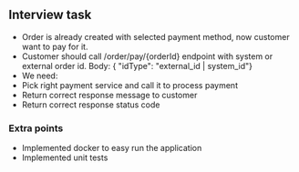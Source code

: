 ## Interview task
- Order is already created with selected payment method, now customer want to pay for it.
- Customer should call /order/pay/{orderId} endpoint with system or external order id. Body: { "idType": "external_id | system_id"}
- We need:
- Pick right payment service and call it to process payment
- Return correct response message to customer
- Return correct response status code

### Extra points
- Implemented docker to easy run the application
- Implemented unit tests